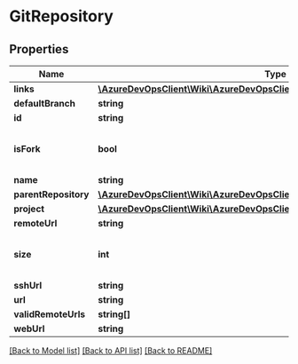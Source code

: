 # GitRepository

## Properties
Name | Type | Description | Notes
------------ | ------------- | ------------- | -------------
**links** | [**\AzureDevOpsClient\Wiki\AzureDevOpsClient\Wiki\Model\ReferenceLinks**](ReferenceLinks.md) |  | [optional] 
**defaultBranch** | **string** |  | [optional] 
**id** | **string** |  | [optional] 
**isFork** | **bool** | True if the repository was created as a fork | [optional] 
**name** | **string** |  | [optional] 
**parentRepository** | [**\AzureDevOpsClient\Wiki\AzureDevOpsClient\Wiki\Model\GitRepositoryRef**](GitRepositoryRef.md) |  | [optional] 
**project** | [**\AzureDevOpsClient\Wiki\AzureDevOpsClient\Wiki\Model\TeamProjectReference**](TeamProjectReference.md) |  | [optional] 
**remoteUrl** | **string** |  | [optional] 
**size** | **int** | Compressed size (bytes) of the repository. | [optional] 
**sshUrl** | **string** |  | [optional] 
**url** | **string** |  | [optional] 
**validRemoteUrls** | **string[]** |  | [optional] 
**webUrl** | **string** |  | [optional] 

[[Back to Model list]](../README.md#documentation-for-models) [[Back to API list]](../README.md#documentation-for-api-endpoints) [[Back to README]](../README.md)


